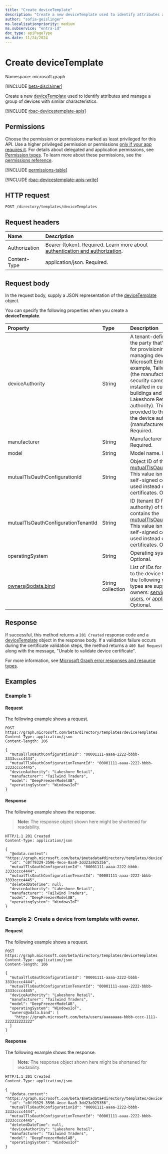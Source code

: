 ```yaml
---
title: "Create deviceTemplate"
description: "Create a new deviceTemplate used to identify attributes and manage a group of devices with similar characteristics."
author: "sofia-geislinger"
ms.localizationpriority: medium
ms.subservice: "entra-id"
doc_type: apiPageType
ms.date: 11/24/2024
---
```


# Create deviceTemplate

Namespace: microsoft.graph

[!INCLUDE [beta-disclaimer](../../includes/beta-disclaimer.md)]

Create a new [deviceTemplate](../resources/devicetemplate.md) used to identify attributes and manage a group of devices with similar characteristics.

[!INCLUDE [rbac-devicestemplate-apis](../includes/rbac-for-apis/rbac-devicetemplate-apis.md)]

## Permissions

Choose the permission or permissions marked as least privileged for this API. Use a higher privileged permission or permissions [only if your app requires it](/graph/permissions-overview#best-practices-for-using-microsoft-graph-permissions). For details about delegated and application permissions, see [Permission types](/graph/permissions-overview#permission-types). To learn more about these permissions, see the [permissions reference](/graph/permissions-reference).

<!-- {
  "blockType": "permissions",
  "name": "template-post-devicetemplates-permissions"
}
-->
[!INCLUDE [permissions-table](../includes/permissions/template-post-devicetemplates-permissions.md)]

[!INCLUDE [rbac-devicestemplate-apis-write](../includes/rbac-for-apis/rbac-devicetemplate-apis-write.md)]

## HTTP request

<!-- {
  "blockType": "ignored"
}
-->
``` http
POST /directory/templates/deviceTemplates
```

## Request headers

|Name|Description|
|:---|:---|
|Authorization|Bearer {token}. Required. Learn more about [authentication and authorization](/graph/auth/auth-concepts).|
|Content-Type|application/json. Required.|

## Request body

In the request body, supply a JSON representation of the [deviceTemplate](../resources/devicetemplate.md) object.

You can specify the following properties when you create a **deviceTemplate**.

|Property|Type|Description|
|:---|:---|:---|
|deviceAuthority | String | A tenant-defined name for the party that's responsible for provisioning and managing devices on the Microsoft Entra tenant. For example, Tailwind Traders (the manufacturer) makes security cameras that are installed in customer buildings and managed by Lakeshore Retail (the device authority). This value is provided to the customer by the device authority (manufacturer or reseller). Required.|
|manufacturer|String|Manufacturer name. Required.|
|model|String|Model name. Required.|
|mutualTlsOauthConfigurationId|String|Object ID of the [mutualTlsOauthConfiguration](../resources/mutualtlsoauthconfiguration.md). This value isn't required if self-signed certificates are used instead of trusted root certificates. Optional. |
|mutualTlsOauthConfigurationTenantId|String|ID (tenant ID for device authority) of the tenant that contains the [mutualTlsOauthConfiguration](../resources/mutualtlsoauthconfiguration.md). This value isn't required if self-signed certificates are used instead of trusted root certificates. Optional. |
|operatingSystem|String|Operating system type. Optional.|
|owners@odata.bind|String collection| List of IDs for owners to add to the device template. Only the following [directoryObject](../resources/directoryobject.md) types are supported as owners: [service principals](..\resources\serviceprincipal.md), [users](..\resources\users.md), or [applications](..\resources\application.md). Optional. |

## Response

If successful, this method returns a `201 Created` response code and a [deviceTemplate](../resources/devicetemplate.md) object in the response body. If a validation failure occurs during the certificate validation steps, the method returns a `400 Bad Request` along with the message, "Unable to validate device certificate".

For more information, see [Microsoft Graph error responses and resource types](/graph/errors).

## Examples

### Example 1: 
#### Request
The following example shows a request.
<!-- {
  "blockType": "request",
  "name": "create_devicetemplate_from_"
}
-->
``` http
POST https://graph.microsoft.com/beta/directory/templates/deviceTemplates
Content-Type: application/json
Content-length: 106

{
  "mutualTlsOauthConfigurationId": "00001111-aaaa-2222-bbbb-3333cccc4444",
  "mutualTlsOauthConfigurationTenantId": "00001111-aaaa-2222-bbbb-3333cccc4445",
  "deviceAuthority": "Lakeshore Retail",
  "manufacturer": "Tailwind Traders",
  "model": "DeepFreezerModelAB",
  "operatingSystem": "WindowsIoT"
}
```

#### Response

The following example shows the response.
>**Note:** The response object shown here might be shortened for readability.
<!-- {
  "blockType": "response",
  "truncated": true,
  "@odata.type": "microsoft.graph.deviceTemplate"
}
-->
``` http
HTTP/1.1 201 Created
Content-Type: application/json

{
  "@odata.context": "https://graph.microsoft.com/beta/$metadata#directory/templates/deviceTemplates/$entity",
  "id": "c0ff9329-3596-4ece-8aa9-3dd23a925356",
  "mutualTlsOauthConfigurationId": "00001111-aaaa-2222-bbbb-3333cccc4444",
  "mutualTlsOauthConfigurationTenantId": "00001111-aaaa-2222-bbbb-3333cccc4445",
  "deletedDateTime": null,
  "deviceAuthority": "Lakeshore Retail",
  "manufacturer": "Tailwind Traders",
  "model": "DeepFreezerModelAB",
  "operatingSystem": "WindowsIoT"
}
```

### Example 2: Create a device from template with owner.
#### Request
The following example shows a request.
<!-- {
  "blockType": "request",
  "name": "create_devicetemplate_from_"
}
-->
``` http
POST https://graph.microsoft.com/beta/directory/templates/deviceTemplates
Content-Type: application/json
Content-length: 106

{
  "mutualTlsOauthConfigurationId": "00001111-aaaa-2222-bbbb-3333cccc4444",
  "mutualTlsOauthConfigurationTenantId": "00001111-aaaa-2222-bbbb-3333cccc4445",
  "deviceAuthority": "Lakeshore Retail",
  "manufacturer": "Tailwind Traders",
  "model": "DeepFreezerModelAB",
  "operatingSystem": "WindowsIoT",
  "owners@odata.bind": [
    "https://graph.microsoft.com/beta/users/aaaaaaaa-bbbb-cccc-1111-222222222222"
  ]
}
```

#### Response

The following example shows the response.
>**Note:** The response object shown here might be shortened for readability.
<!-- {
  "blockType": "response",
  "truncated": true,
  "@odata.type": "microsoft.graph.deviceTemplate"
}
-->
``` http
HTTP/1.1 201 Created
Content-Type: application/json

{
  "@odata.context": "https://graph.microsoft.com/beta/$metadata#directory/templates/deviceTemplates/$entity",
  "id": "c0ff9329-3596-4ece-8aa9-3dd23a925356",
  "mutualTlsOauthConfigurationId": "00001111-aaaa-2222-bbbb-3333cccc4444",
  "mutualTlsOauthConfigurationTenantId": "00001111-aaaa-2222-bbbb-3333cccc4445",
  "deletedDateTime": null,
  "deviceAuthority": "Lakeshore Retail",
  "manufacturer": "Tailwind Traders",
  "model": "DeepFreezerModelAB",
  "operatingSystem": "WindowsIoT"
}
```

